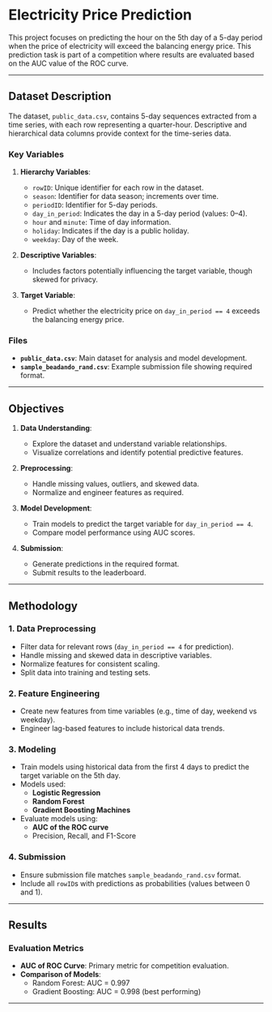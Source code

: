 # Electricity Price Prediction

This project focuses on predicting the hour on the 5th day of a 5-day period when the price of electricity will exceed the balancing energy price. This prediction task is part of a competition where results are evaluated based on the AUC value of the ROC curve.

---

## Dataset Description

The dataset, `public_data.csv`, contains 5-day sequences extracted from a time series, with each row representing a quarter-hour. Descriptive and hierarchical data columns provide context for the time-series data.

### **Key Variables**
1. **Hierarchy Variables**:
   - `rowID`: Unique identifier for each row in the dataset.
   - `season`: Identifier for data season; increments over time.
   - `periodID`: Identifier for 5-day periods.
   - `day_in_period`: Indicates the day in a 5-day period (values: 0–4).
   - `hour` and `minute`: Time of day information.
   - `holiday`: Indicates if the day is a public holiday.
   - `weekday`: Day of the week.

2. **Descriptive Variables**:
   - Includes factors potentially influencing the target variable, though skewed for privacy.

3. **Target Variable**:
   - Predict whether the electricity price on `day_in_period == 4` exceeds the balancing energy price.

### **Files**
- **`public_data.csv`**: Main dataset for analysis and model development.
- **`sample_beadando_rand.csv`**: Example submission file showing required format.

---

## Objectives

1. **Data Understanding**:
   - Explore the dataset and understand variable relationships.
   - Visualize correlations and identify potential predictive features.

2. **Preprocessing**:
   - Handle missing values, outliers, and skewed data.
   - Normalize and engineer features as required.

3. **Model Development**:
   - Train models to predict the target variable for `day_in_period == 4`.
   - Compare model performance using AUC scores.

4. **Submission**:
   - Generate predictions in the required format.
   - Submit results to the leaderboard.

---

## Methodology

### **1. Data Preprocessing**
- Filter data for relevant rows (`day_in_period == 4` for prediction).
- Handle missing and skewed data in descriptive variables.
- Normalize features for consistent scaling.
- Split data into training and testing sets.

### **2. Feature Engineering**
- Create new features from time variables (e.g., time of day, weekend vs weekday).
- Engineer lag-based features to include historical data trends.

### **3. Modeling**
- Train models using historical data from the first 4 days to predict the target variable on the 5th day.
- Models used:
  - **Logistic Regression**
  - **Random Forest**
  - **Gradient Boosting Machines**
- Evaluate models using:
  - **AUC of the ROC curve**
  - Precision, Recall, and F1-Score

### **4. Submission**
- Ensure submission file matches `sample_beadando_rand.csv` format.
- Include all `rowID`s with predictions as probabilities (values between 0 and 1).

---

## Results

### **Evaluation Metrics**
- **AUC of ROC Curve**: Primary metric for competition evaluation.
- **Comparison of Models**:
  - Random Forest: AUC = 0.997
  - Gradient Boosting: AUC = 0.998 (best performing)



---


